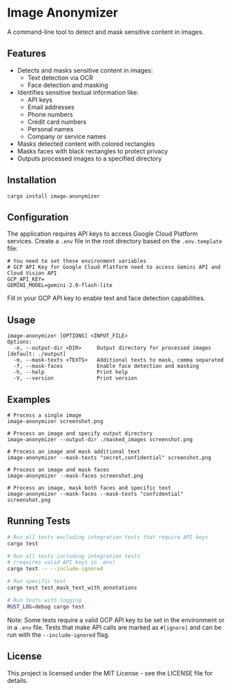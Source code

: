 # Image Anonymizer

A command-line tool to detect and mask sensitive content in images.

## Features

- Detects and masks sensitive content in images:
  - Text detection via OCR
  - Face detection and masking
- Identifies sensitive textual information like:
  - API keys
  - Email addresses
  - Phone numbers
  - Credit card numbers
  - Personal names
  - Company or service names
- Masks detected content with colored rectangles
- Masks faces with black rectangles to protect privacy
- Outputs processed images to a specified directory

## Installation

```
cargo install image-anonymizer
```

## Configuration

The application requires API keys to access Google Cloud Platform services. Create a `.env` file in the root directory based on the `.env.template` file:

```
# You need to set these environment variables
# GCP API Key for Google Cloud Platform need to access Gemini API and Cloud Vision API
GCP_API_KEY=
GEMINI_MODEL=gemini-2.0-flash-lite
```

Fill in your GCP API key to enable text and face detection capabilities.

## Usage

```
image-anonymizer [OPTIONS] <INPUT_FILE>
Options:
  -o, --output-dir <DIR>     Output directory for processed images [default: ./output]
  -m, --mask-texts <TEXTS>   Additional texts to mask, comma separated
  -f, --mask-faces           Enable face detection and masking
  -h, --help                 Print help
  -V, --version              Print version
```

## Examples

```
# Process a single image 
image-anonymizer screenshot.png

# Process an image and specify output directory
image-anonymizer --output-dir ./masked_images screenshot.png

# Process an image and mask additional text
image-anonymizer --mask-texts "secret,confidential" screenshot.png

# Process an image and mask faces
image-anonymizer --mask-faces screenshot.png

# Process an image, mask both faces and specific text
image-anonymizer --mask-faces --mask-texts "confidential" screenshot.png
```

## Running Tests

```bash
# Run all tests excluding integration tests that require API keys
cargo test

# Run all tests including integration tests
# (requires valid API keys in .env)
cargo test -- --include-ignored

# Run specific test
cargo test test_mask_text_with_annotations

# Run tests with logging
RUST_LOG=debug cargo test
```

Note: Some tests require a valid GCP API key to be set in the environment or in a `.env` file. Tests that make API calls are marked as `#[ignore]` and can be run with the `--include-ignored` flag.

## License

This project is licensed under the MIT License - see the LICENSE file for details.
